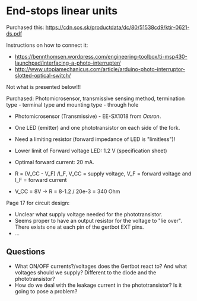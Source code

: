 # End-stops linear units # 

Purchased this: <https://cdn.sos.sk/productdata/dc/80/51538cd9/ktir-0621-ds.pdf>

Instructions on how to connect it:

* <https://bennthomsen.wordpress.com/engineering-toolbox/ti-msp430-launchpad/interfacing-a-photo-interrupter/>
* <http://www.utopiamechanicus.com/article/arduino-photo-interruptor-slotted-optical-switch/>

Not what is presented below!!!




Purchased: Photomicrosensor, transmissive sensing method, termination type - terminal type and mounting type - through hole

* Photomicrosensor (Transmissive) - EE-SX1018 from _Omron_.

* One LED (emitter) and one phototransistor on each side of the fork. 

* Need a limiting resistor (forward impedance of LED is "limitless")!
* Lower limit of Forward voltage LED: 1.2 V (specification sheet)
* Optimal forward current: 20 mA.
* R = (V_CC - V_F) /I_F, V_CC = supply voltage, V_F = forward voltage and I_F = forward current
* V_CC = 8V -> R = 8-1.2 / 20e-3 = 340 Ohm

Page 17 for circuit design: 

* Unclear what supply voltage needed for the phototransistor. 
* Seems proper to have an output resistor for the voltage to "lie over". There exists one at each pin of the gertbot EXT pins. 
* ...

## Questions ## 

* What ON/OFF currents?/voltages does the Gertbot react to? And what voltages should we supply? Different to the diode and the phototransistor?
* How do we deal with the leakage current in the phototransistor? Is it going to pose a problem?

